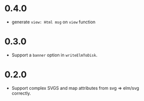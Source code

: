 # 0.4.0

- generate `view: Html msg` on `view` function

# 0.3.0

- Support a `banner` option in `writeElmToDisk`.

# 0.2.0

- Support complex SVGS and map attributes from svg => elm/svg correctly.
